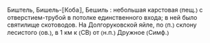 ---
---

Биштель, Бишель-⟦Коба⟧, Бешиль
: небольшая карстовая ⦅пещ.⦆ с отверстием-трубой в потолке единственного входа; в ней было святилище скотоводов. На Долгоруковской яйле, по ⦅п.⦆ склону лесистого ⦅ов.⦆, в 1 км к ⦅СВ⦆ от ⦅н.п.⦆ Дружное ⦅Симф.⦆
